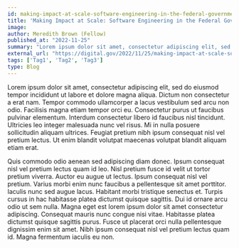 ```yaml
---
id: making-impact-at-scale-software-engineering-in-the-federal-government
title: 'Making Impact at Scale: Software Engineering in the Federal Government'
image: 
author: Meredith Brown (Fellow)
published_at: "2022-11-25"
summary: "Lorem ipsum dolor sit amet, consectetur adipiscing elit, sed do eiusmod tempor incididunt ut labore et dolore magna aliqua. Dictum non consectetur a erat nam. Tempor commodo ullamcorper a lacus vestibulum sed arcu non odio. Facilisis magna etiam tempor orci eu. Consectetur purus ut faucibus pulvinar elementum."
external_url: "https://digital.gov/2022/11/25/making-impact-at-scale-software-engineering-in-the-federal-government/"
tags: ['Tag1', 'Tag2', 'Tag3']
type: Blog
---
```




Lorem ipsum dolor sit amet, consectetur adipiscing elit, sed do eiusmod tempor incididunt ut labore et dolore magna aliqua. Dictum non consectetur a erat nam. Tempor commodo ullamcorper a lacus vestibulum sed arcu non odio. Facilisis magna etiam tempor orci eu. Consectetur purus ut faucibus pulvinar elementum. Interdum consectetur libero id faucibus nisl tincidunt. Ultricies leo integer malesuada nunc vel risus. Mi in nulla posuere sollicitudin aliquam ultrices. Feugiat pretium nibh ipsum consequat nisl vel pretium lectus. Ut enim blandit volutpat maecenas volutpat blandit aliquam etiam erat.

Quis commodo odio aenean sed adipiscing diam donec. Ipsum consequat nisl vel pretium lectus quam id leo. Nisl pretium fusce id velit ut tortor pretium viverra. Auctor eu augue ut lectus. Ipsum consequat nisl vel pretium. Varius morbi enim nunc faucibus a pellentesque sit amet porttitor. Iaculis nunc sed augue lacus. Habitant morbi tristique senectus et. Turpis cursus in hac habitasse platea dictumst quisque sagittis. Dui id ornare arcu odio ut sem nulla. Magna eget est lorem ipsum dolor sit amet consectetur adipiscing. Consequat mauris nunc congue nisi vitae. Habitasse platea dictumst quisque sagittis purus. Fusce ut placerat orci nulla pellentesque dignissim enim sit amet. Nibh ipsum consequat nisl vel pretium lectus quam id. Magna fermentum iaculis eu non.

